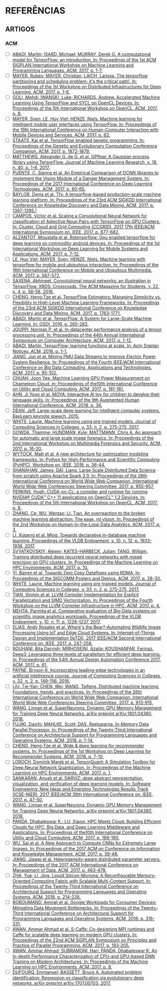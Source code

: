 # **REFERÊNCIAS**

## **ARTIGOS**

### **ACM**

- [ ] [ABADI, Martín; ISARD, Michael; MURRAY, Derek G. A computational model for TensorFlow: an introduction. In: Proceedings of the 1st ACM SIGPLAN International Workshop on Machine Learning and Programming Languages. ACM, 2017. p. 1-7.](https://dl.acm.org/citation.cfm?id=3088527)
- [ ] [MAYER, Ruben; MAYER, Christian; LAICH, Larissa. The tensorflow partitioning and scheduling problem: it's the critical path!. In: Proceedings of the 1st Workshop on Distributed Infrastructures for Deep Learning. ACM, 2017. p. 1-6.](https://dl.acm.org/citation.cfm?id=3154843)
- [ ] [GOLI, Mehdi; IWANSKI, Luke; RICHARDS, Andrew. Accelerated Machine Learning Using TensorFlow and SYCL on OpenCL Devices. In: Proceedings of the 5th International Workshop on OpenCL. ACM, 2017. p. 8.](https://dl.acm.org/citation.cfm?id=3078160)
- [ ] [MAYER, Sven; LE, Huy Viet; HENZE, Niels. Machine learning for intelligent mobile user interfaces using TensorFlow. In: Proceedings of the 19th International Conference on Human-Computer Interaction with Mobile Devices and Services. ACM, 2017. p. 62.](https://dl.acm.org/citation.cfm?id=3119915)
- [ ] [STAATS, Kai et al. TensorFlow enabled genetic programming. In: Proceedings of the Genetic and Evolutionary Computation Conference Companion. ACM, 2017. p. 1872-1879.](https://dl.acm.org/citation.cfm?id=3084216)
- [ ] [MATTHEWS, Alexander G. de G. et al. GPflow: A Gaussian process library using TensorFlow. Journal of Machine Learning Research, v. 18, n. 40, p. 1-6, 2017.](https://dl.acm.org/citation.cfm?id=3122049)
- [ ] [PUENTE, C. Sianna et al. An Empirical Comparison of DCNN libraries to implement the Vision Module of a Danger Management System. In: Proceedings of the 2017 International Conference on Deep Learning Technologies. ACM, 2017. p. 60-65.](https://dl.acm.org/citation.cfm?id=3094255)
- [ ] [BAYLOR, Denis et al. Tfx: A tensorflow-based production-scale machine learning platform. In: Proceedings of the 23rd ACM SIGKDD International Conference on Knowledge Discovery and Data Mining. ACM, 2017. p. 1387-1395.](https://dl.acm.org/citation.cfm?id=3098021)]
- [ ] [CAMPOS, Víctor et al. Scaling a Convolutional Neural Network for classification of Adjective Noun Pairs with TensorFlow on GPU Clusters. In: Cluster, Cloud and Grid Computing (CCGRID), 2017 17th IEEE/ACM International Symposium on. IEEE, 2017. p. 677-682.](https://dl.acm.org/citation.cfm?id=3101207)
- [ ] [ALZANTOT, Moustafa et al. Rstensorflow: Gpu enabled tensorflow for deep learning on commodity android devices. In: Proceedings of the 1st International Workshop on Deep Learning for Mobile Systems and Applications. ACM, 2017. p. 7-12.](https://dl.acm.org/citation.cfm?id=3089805)
- [ ] [LE, Huy Viet; MAYER, Sven; HENZE, Niels. Machine learning with tensorflow for mobile and ubiquitous interaction. In: Proceedings of the 16th International Conference on Mobile and Ubiquitous Multimedia. ACM, 2017. p. 567-572.](https://dl.acm.org/citation.cfm?id=3156559)
- [ ] [SAXENA, Abhineet. Convolutional neural networks: an illustration in TensorFlow. XRDS: Crossroads, The ACM Magazine for Students, v. 22, n. 4, p. 56-58, 2016.](https://dl.acm.org/citation.cfm?id=2951024)
- [ ] [CHENG, Heng-Tze et al. TensorFlow Estimators: Managing Simplicity vs. Flexibility in High-Level Machine Learning Frameworks. In: Proceedings of the 23rd ACM SIGKDD International Conference on Knowledge Discovery and Data Mining. ACM, 2017. p. 1763-1771.](https://dl.acm.org/citation.cfm?id=3098171)
- [ ] [ABADI, Martín et al. TensorFlow: A System for Large-Scale Machine Learning. In: OSDI. 2016. p. 265-283.](https://dl.acm.org/citation.cfm?id=3026899)
- [ ] [JOUPPI, Norman P. et al. In-datacenter performance analysis of a tensor processing unit. In: Proceedings of the 44th Annual International Symposium on Computer Architecture. ACM, 2017. p. 1-12.](https://dl.acm.org/citation.cfm?id=3080246)
- [ ] [ABADI, Martín. TensorFlow: learning functions at scale. In: Acm Sigplan Notices. ACM, 2016. p. 1-1.](https://dl.acm.org/citation.cfm?id=2976746)
- [ ] [JIANG, Jun et al. Mining PMU Data Streams to Improve Electric Power System Resilience. In: Proceedings of the Fourth IEEE/ACM International Conference on Big Data Computing, Applications and Technologies. ACM, 2017. p. 95-102.](https://dl.acm.org/citation.cfm?id=3148082)
- [ ] [CHUAH, Joon Yee. Machine Learning GPU Power Measurement on Chameleon Cloud. In: Proceedings of the10th International Conference on Utility and Cloud Computing. ACM, 2017. p. 181-181.](https://dl.acm.org/citation.cfm?id=3149450)
- [ ] [AHN, Ji Yoon et al. MOYA: Interactive AI toy for children to develop their language skills. In: Proceedings of the 9th Augmented Human International Conference. ACM, 2018. p. 36.](https://dl.acm.org/citation.cfm?id=3174957)
- [ ] [DEAN, Jeff. Large-scale deep learning for intelligent computer systems. BayLearn keynote speech, 2015.](https://dl.acm.org/citation.cfm?id=2835844)
- [ ] [WHITE, Laurie. Machine learning using pre-trained models. Journal of Computing Sciences in Colleges, v. 33, n. 2, p. 275-275, 2017.](https://dl.acm.org/citation.cfm?id=3144649)
- [ ] [GOWDA, Thamme; HUNDMAN, Kyle; MATTMANN, Chris A. An approach for automatic and large scale image forensics. In: Proceedings of the 2nd International Workshop on Multimedia Forensics and Security. ACM, 2017. p. 16-20.](https://dl.acm.org/citation.cfm?id=3080536)
- [ ] [WYTOCK, Matt et al. A new architecture for optimization modeling frameworks. In: Python for High-Performance and Scientific Computing (PyHPC), Workshop on. IEEE, 2016. p. 36-44.](https://dl.acm.org/citation.cfm?id=3019088)
- [ ] [SHANAHAN, James; DAI, Liang. Large Scale Distributed Data Science from scratch using Apache Spark 2.0. In: Proceedings of the 26th International Conference on World Wide Web Companion. International World Wide Web Conferences Steering Committee, 2017. p. 955-957.](https://dl.acm.org/citation.cfm?id=3051108)
- [ ] [PERKINS, Hugh. CUDA-on-CL: a compiler and runtime for running NVIDIA® CUDA™ C++ 11 applications on OpenCL™ 1.2 Devices. In: Proceedings of the 5th International Workshop on OpenCL. ACM, 2017. p. 6.](https://dl.acm.org/citation.cfm?id=3078156)
- [ ] [ZHANG, Ce; WU, Wentao; LI, Tian. An overreaction to the broken machine learning abstraction: The ease. ml vision. In: Proceedings of the 2nd Workshop on Human-In-the-Loop Data Analytics. ACM, 2017. p. 3.](https://dl.acm.org/citation.cfm?id=3077265)
- [ ] [LI, Xupeng et al. Mlog: Towards declarative in-database machine learning. Proceedings of the VLDB Endowment, v. 10, n. 12, p. 1933-1936, 2017.](https://dl.acm.org/citation.cfm?id=3137812)
- [ ] [SVYATKOVSKIY, Alexey; KATES-HARBECK, Julian; TANG, William. Training distributed deep recurrent neural networks with mixed precision on GPU clusters. In: Proceedings of the Machine Learning on HPC Environments. ACM, 2017. p. 10.](https://dl.acm.org/citation.cfm?id=3146358)
- [ ] [YI, Bairen et al. Towards Zero Copy Dataflows using RDMA. In: Proceedings of the SIGCOMM Posters and Demos. ACM, 2017. p. 28-30.](https://dl.acm.org/citation.cfm?id=3131975)
- [ ] [WHITE, Laurie. Machine learning using pre-trained models. Journal of Computing Sciences in Colleges, v. 33, n. 2, p. 275-275, 2017.](https://dl.acm.org/citation.cfm?id=3144686)
- [ ] [TIAN, Xinmin et al. LLVM Compiler Implementation for Explicit Parallelization and SIMD Vectorization. In: Proceedings of the Fourth Workshop on the LLVM Compiler Infrastructure in HPC. ACM, 2017. p. 4.](https://dl.acm.org/citation.cfm?id=3148191)
- [ ] [MEHTA, Parmita et al. Comparative evaluation of Big-Data systems on scientific image analytics workloads. Proceedings of the VLDB Endowment, v. 10, n. 11, p. 1226-1237, 2017.](https://dl.acm.org/citation.cfm?id=3137634)
- [ ] [ELIAS, Andy Rosales et al. Where's the Bear?-Automating Wildlife Image Processing Using IoT and Edge Cloud Systems. In: Internet-of-Things Design and Implementation (IoTDI), 2017 IEEE/ACM Second International Conference on. IEEE, 2017. p. 247-258.](https://dl.acm.org/citation.cfm?id=3054986)
- [ ] [ROUHANI, Bita Darvish; MIRHOSEINI, Azalia; KOUSHANFAR, Farinaz. Deep3: Leveraging three levels of parallelism for efficient deep learning. In: Proceedings of the 54th Annual Design Automation Conference 2017. ACM, 2017. p. 61.](https://dl.acm.org/citation.cfm?id=3062225)
- [ ] [PAYNE, Bryson R. Incorporating leading-edge technologies in an artificial intelligence course. Journal of Computing Sciences in Colleges, v. 32, n. 2, p. 149-156, 2016.](https://dl.acm.org/citation.cfm?id=3015086)
- [ ] [LIU, Tie-Yan; CHEN, Wei; WANG, Taifeng. Distributed machine learning: Foundations, trends, and practices. In: Proceedings of the 26th International Conference on World Wide Web Companion. International World Wide Web Conferences Steering Committee, 2017. p. 913-915.](https://dl.acm.org/citation.cfm?id=3051099)
- [ ] [WANG, Linnan et al. SuperNeurons: Dynamic GPU Memory Management for Training Deep Neural Networks. arXiv preprint arXiv:1801.04380, 2018.](https://dl.acm.org/citation.cfm?id=3178491)
- [ ] [FUJIKI, Daichi; MAHLKE, Scott; DAS, Reetuparna. In-Memory Data Parallel Processor. In: Proceedings of the Twenty-Third International Conference on Architectural Support for Programming Languages and Operating Systems. ACM, 2018. p. 1-14.](https://dl.acm.org/citation.cfm?id=3173171)
- [ ] [CHENG, Heng-Tze et al. Wide & deep learning for recommender systems. In: Proceedings of the 1st Workshop on Deep Learning for Recommender Systems. ACM, 2016. p. 7-10.](https://dl.acm.org/citation.cfm?id=2988454)
- [ ] [LOROCH, Dominik Marek et al. TensorQuant: A Simulation Toolbox for Deep Neural Network Quantization. In: Proceedings of the Machine Learning on HPC Environments. ACM, 2017. p. 1.](https://dl.acm.org/citation.cfm?id=3146348)
- [ ] [SANKARAN, Anush et al. DARVIZ: deep abstract representation, visualization, and verification of deep learning models. In: Software Engineering: New Ideas and Emerging Technologies Results Track (ICSE-NIER), 2017 IEEE/ACM 39th International Conference on. IEEE, 2017. p. 47-50.](https://dl.acm.org/citation.cfm?id=3102977)
- [ ] [WANG, Linnan et al. SuperNeurons: Dynamic GPU Memory Management for Training Deep Neural Networks. arXiv preprint arXiv:1801.04380, 2018.](https://dl.acm.org/citation.cfm?id=3178491)
- [ ] [PANDA, Dhabaleswar K.; LU, Xiaoyi. HPC Meets Cloud: Building Efficient Clouds for HPC, Big Data, and Deep Learning Middleware and Applications. In: Proceedings of the10th International Conference on Utility and Cloud Computing. ACM, 2017. p. 189-190.](https://dl.acm.org/citation.cfm?id=3149455)
- [ ] [WU, Sai et al. A New Approach to Compute CNNs for Extremely Large Images. In: Proceedings of the 2017 ACM on Conference on Information and Knowledge Management. ACM, 2017. p. 39-48.](https://dl.acm.org/citation.cfm?id=3132872)
- [ ] [JIANG, Jiawei et al. Heterogeneity-aware distributed parameter servers. In: Proceedings of the 2017 ACM International Conference on Management of Data. ACM, 2017. p. 463-478.](https://dl.acm.org/citation.cfm?id=3035933)
- [ ] [ZHA, Yue; LI, Jing. Liquid Silicon-Monona: A Reconfigurable Memory-Oriented Computing Fabric with Scalable Multi-Context Support. In: Proceedings of the Twenty-Third International Conference on Architectural Support for Programming Languages and Operating Systems. ACM, 2018. p. 214-228.](https://dl.acm.org/citation.cfm?id=3173167)
- [ ] [BOROUMAND, Amirali et al. Google Workloads for Consumer Devices: Mitigating Data Movement Bottlenecks. In: Proceedings of the Twenty-Third International Conference on Architectural Support for Programming Languages and Operating Systems. ACM, 2018. p. 316-331.](https://dl.acm.org/citation.cfm?id=3173177)
- [ ] [AWAN, Ammar Ahmad et al. S-Caffe: Co-designing MPI runtimes and Caffe for scalable deep learning on modern GPU clusters. In: Proceedings of the 22nd ACM SIGPLAN Symposium on Principles and Practice of Parallel Programming. ACM, 2017. p. 193-205.](https://dl.acm.org/citation.cfm?id=3018769)
- [ ] [AWAN, Ammar Ahmad; SUBRAMONI, Hari; PANDA, Dhabaleswar K. An In-depth Performance Characterization of CPU-and GPU-based DNN Training on Modern Architectures. In: Proceedings of the Machine Learning on HPC Environments. ACM, 2017. p. 8.](https://dl.acm.org/citation.cfm?id=3146356)
- [ ] [DUFOURQ, Emmanuel; BASSETT, Bruce A. Automated problem identification: Regression vs classification via evolutionary deep networks. arXiv preprint arXiv:1707.00703, 2017.](https://dl.acm.org/citation.cfm?id=3129429)
